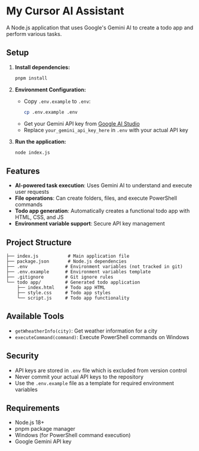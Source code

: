 # My Cursor AI Assistant

A Node.js application that uses Google's Gemini AI to create a todo app and perform various tasks.

## Setup

1. **Install dependencies:**

   ```bash
   pnpm install
   ```

2. **Environment Configuration:**

   - Copy `.env.example` to `.env`:
     ```bash
     cp .env.example .env
     ```
   - Get your Gemini API key from [Google AI Studio](https://ai.google.dev/)
   - Replace `your_gemini_api_key_here` in `.env` with your actual API key

3. **Run the application:**
   ```bash
   node index.js
   ```

## Features

- **AI-powered task execution**: Uses Gemini AI to understand and execute user requests
- **File operations**: Can create folders, files, and execute PowerShell commands
- **Todo app generation**: Automatically creates a functional todo app with HTML, CSS, and JS
- **Environment variable support**: Secure API key management

## Project Structure

```
├── index.js           # Main application file
├── package.json       # Node.js dependencies
├── .env              # Environment variables (not tracked in git)
├── .env.example      # Environment variables template
├── .gitignore        # Git ignore rules
└── todo app/         # Generated todo application
    ├── index.html    # Todo app HTML
    ├── style.css     # Todo app styles
    └── script.js     # Todo app functionality
```

## Available Tools

- `getWheatherInfo(city)`: Get weather information for a city
- `executeCommand(command)`: Execute PowerShell commands on Windows

## Security

- API keys are stored in `.env` file which is excluded from version control
- Never commit your actual API keys to the repository
- Use the `.env.example` file as a template for required environment variables

## Requirements

- Node.js 18+
- pnpm package manager
- Windows (for PowerShell command execution)
- Google Gemini API key
